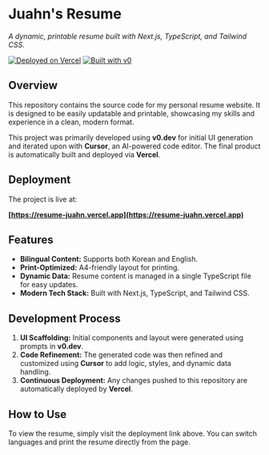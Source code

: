 # Juahn's Resume

*A dynamic, printable resume built with Next.js, TypeScript, and Tailwind CSS.*

[![Deployed on Vercel](https://img.shields.io/badge/Deployed%20on-Vercel-black?style=for-the-badge&logo=vercel)](https://resume-juahn.vercel.app)
[![Built with v0](https://img.shields.io/badge/Built%20with-v0.dev-black?style=for-the-badge)](https://v0.dev)

## Overview

This repository contains the source code for my personal resume website. It is designed to be easily updatable and printable, showcasing my skills and experience in a clean, modern format.

This project was primarily developed using **v0.dev** for initial UI generation and iterated upon with **Cursor**, an AI-powered code editor. The final product is automatically built and deployed via **Vercel**.

## Deployment

The project is live at:

**[https://resume-juahn.vercel.app](https://resume-juahn.vercel.app)**

## Features

-   **Bilingual Content:** Supports both Korean and English.
-   **Print-Optimized:** A4-friendly layout for printing.
-   **Dynamic Data:** Resume content is managed in a single TypeScript file for easy updates.
-   **Modern Tech Stack:** Built with Next.js, TypeScript, and Tailwind CSS.

## Development Process

1.  **UI Scaffolding:** Initial components and layout were generated using prompts in **v0.dev**.
2.  **Code Refinement:** The generated code was then refined and customized using **Cursor** to add logic, styles, and dynamic data handling.
3.  **Continuous Deployment:** Any changes pushed to this repository are automatically deployed by **Vercel**.

## How to Use

To view the resume, simply visit the deployment link above. You can switch languages and print the resume directly from the page.